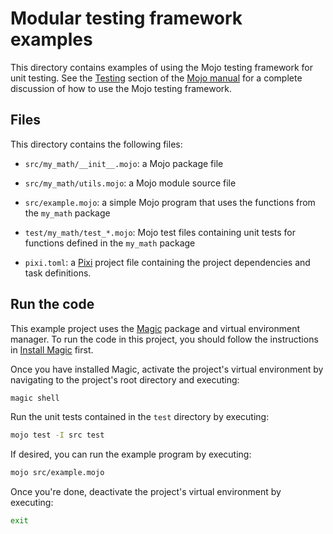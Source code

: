 # Modular testing framework examples

This directory contains examples of using the Mojo testing framework for unit
testing. See the [Testing](https://docs.modular.com/mojo/tools/testing) section
of the [Mojo manual](https://docs.modular.com/mojo/manual/) for a complete
discussion of how to use the Mojo testing framework.

## Files

This directory contains the following files:

- `src/my_math/__init__.mojo`: a Mojo package file

- `src/my_math/utils.mojo`: a Mojo module source file

- `src/example.mojo`: a simple Mojo program that uses the functions from the
  `my_math` package

- `test/my_math/test_*.mojo`: Mojo test files containing unit tests for
  functions defined in the `my_math` package

- `pixi.toml`: a [Pixi](https://pixi.sh) project file
  containing the project dependencies and task definitions.

## Run the code

This example project uses the [Magic](https://docs.modular.com/magic/) package
and virtual environment manager. To run the code in this project, you should
follow the instructions in [Install
Magic](https://docs.modular.com/nightly/magic/#install-magic) first.

Once you have installed Magic, activate the project's virtual environment by
navigating to the project's root directory and executing:

```bash
magic shell
```

Run the unit tests contained in the `test` directory by executing:

```bash
mojo test -I src test
```

If desired, you can run the example program by executing:

```bash
mojo src/example.mojo
```

Once you're done, deactivate the project's virtual environment by executing:

```bash
exit
```
